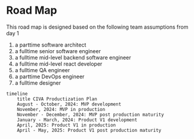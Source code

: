 # Road Map

This road map is designed based on the following team assumptions from day 1

1. a parttime software architect
2. a fulltime senior software engineer
3. a fulltime mid-level backend software engineer
4. a fulltime mid-level react developer
5. a fulltime QA engineer
6. a parttime DevOps engineer
7. a fulltime designer

```mermaid
timeline
    title CIVA Productization Plan
    August - October, 2024: MVP development
    November, 2024: MVP in production
    November - December, 2024: MVP post production maturity
    January - March, 2024: Product V1 development
    April, 2025: Product V1 in production
    April - May, 2025: Product V1 post production maturity

```
